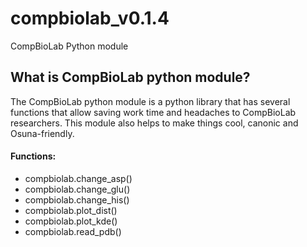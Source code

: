# compbiolab_v0.1.4
CompBioLab Python module

## What is CompBioLab python module?

The CompBioLab python module is a python library that has several functions that allow saving work time and headaches to CompBioLab researchers. This module also helps to make things cool, canonic and Osuna-friendly.

#### Functions:
- compbiolab.change_asp()
- compbiolab.change_glu()
- compbiolab.change_his()
- compbiolab.plot_dist()
- compbiolab.plot_kde()
- compbiolab.read_pdb()
